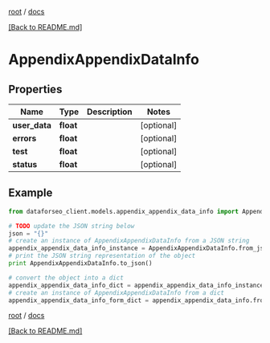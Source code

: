 [root](./../ "root") / [docs](./ "docs")

[[Back to README.md]](./../README.md "[Back to README.md]")

# AppendixAppendixDataInfo

## Properties

Name | Type | Description | Notes
------------ | ------------- | ------------- | -------------
**user_data** | **float** |  | [optional]
**errors** | **float** |  | [optional]
**test** | **float** |  | [optional]
**status** | **float** |  | [optional]

## Example

```python
from dataforseo_client.models.appendix_appendix_data_info import AppendixAppendixDataInfo

# TODO update the JSON string below
json = "{}"
# create an instance of AppendixAppendixDataInfo from a JSON string
appendix_appendix_data_info_instance = AppendixAppendixDataInfo.from_json(json)
# print the JSON string representation of the object
print AppendixAppendixDataInfo.to_json()

# convert the object into a dict
appendix_appendix_data_info_dict = appendix_appendix_data_info_instance.to_dict()
# create an instance of AppendixAppendixDataInfo from a dict
appendix_appendix_data_info_form_dict = appendix_appendix_data_info.from_dict(appendix_appendix_data_info_dict)
```

  

[root](./../ "root") / [docs](./ "docs")

[[Back to README.md]](./../README.md "[Back to README.md]")